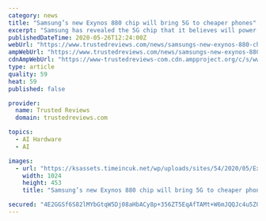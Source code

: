 ```yaml
---
category: news
title: "Samsung’s new Exynos 880 chip will bring 5G to cheaper phones"
excerpt: "Samsung has revealed the 5G chip that it believes will power the next generation of mid-range mobile devices. The Exynos 880 5G chip promises faster speeds."
publishedDateTime: 2020-05-26T12:24:00Z
webUrl: "https://www.trustedreviews.com/news/samsungs-new-exynos-880-chip-will-bring-5g-to-cheaper-phones-4034026"
ampWebUrl: "https://www.trustedreviews.com/news/samsungs-new-exynos-880-chip-will-bring-5g-to-cheaper-phones-4034026/amp"
cdnAmpWebUrl: "https://www-trustedreviews-com.cdn.ampproject.org/c/s/www.trustedreviews.com/news/samsungs-new-exynos-880-chip-will-bring-5g-to-cheaper-phones-4034026/amp"
type: article
quality: 59
heat: 59
published: false

provider:
  name: Trusted Reviews
  domain: trustedreviews.com

topics:
  - AI Hardware
  - AI

images:
  - url: "https://ksassets.timeincuk.net/wp/uploads/sites/54/2020/05/Exynos-880-1024x453.jpg"
    width: 1024
    height: 453
    title: "Samsung’s new Exynos 880 chip will bring 5G to cheaper phones"

secured: "4E2GGSf6S82lMYbGtqW5Dj08aHbACy8p+356ZT5EqAfTAMt+W6mJQQJc4u5ZQa1uGpmRWS7yjnNZC3hkBQKVKT2mHMYASaB5nKStftY6pxmHtxh+7iRZWp9SVkoZV3OVxuDzpryppt6tuImpgpq0cBqieBBSI4b1cS6dSceNnuFTG9aSTQk3UVihYOl1EPH1oPl1xVptcgS25vIYby3Ac0zoeWn9FAxtSsGEIm9e4ZhX7WbVFGT73EtgrfWNVgDwtGSMfZoU/OPQ1hTbGcPeaK/bFtyyfy2+blWqp8lr5ksXDRdClz6X8+XrqWGhs+rZ;UxxnMfxFtZ9aMGyJoJJ20g=="
---
```


